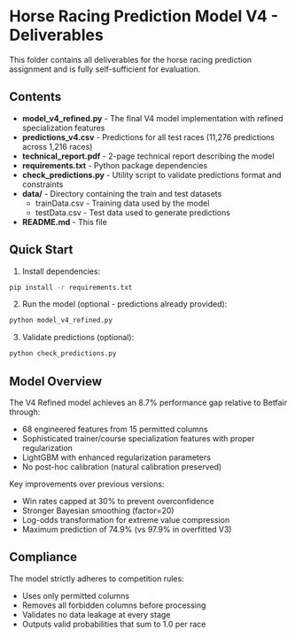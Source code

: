 # Horse Racing Prediction Model V4 - Deliverables

This folder contains all deliverables for the horse racing prediction assignment and is fully self-sufficient for evaluation.

## Contents

- **model_v4_refined.py** - The final V4 model implementation with refined specialization features
- **predictions_v4.csv** - Predictions for all test races (11,276 predictions across 1,216 races)
- **technical_report.pdf** - 2-page technical report describing the model
- **requirements.txt** - Python package dependencies
- **check_predictions.py** - Utility script to validate predictions format and constraints
- **data/** - Directory containing the train and test datasets
  - trainData.csv - Training data used by the model
  - testData.csv - Test data used to generate predictions
- **README.md** - This file

## Quick Start

1. Install dependencies:
```bash
pip install -r requirements.txt
```

2. Run the model (optional - predictions already provided):
```bash
python model_v4_refined.py
```

3. Validate predictions (optional):
```bash
python check_predictions.py
```

## Model Overview

The V4 Refined model achieves an 8.7% performance gap relative to Betfair through:
- 68 engineered features from 15 permitted columns
- Sophisticated trainer/course specialization features with proper regularization
- LightGBM with enhanced regularization parameters
- No post-hoc calibration (natural calibration preserved)

Key improvements over previous versions:
- Win rates capped at 30% to prevent overconfidence
- Stronger Bayesian smoothing (factor=20)
- Log-odds transformation for extreme value compression
- Maximum prediction of 74.9% (vs 97.9% in overfitted V3)

## Compliance

The model strictly adheres to competition rules:
- Uses only permitted columns
- Removes all forbidden columns before processing
- Validates no data leakage at every stage
- Outputs valid probabilities that sum to 1.0 per race 